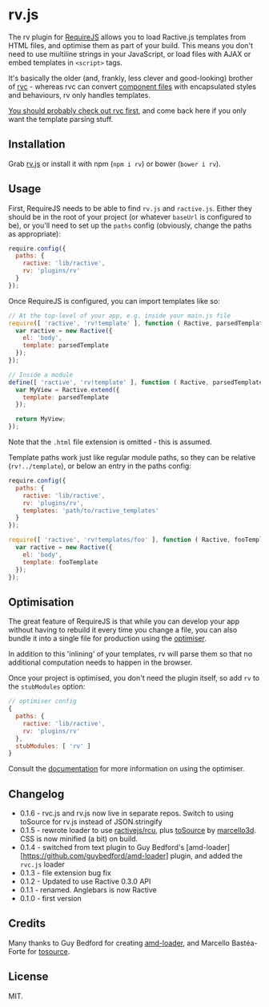 # rv.js

The rv plugin for [RequireJS](requirejs.org) allows you to load Ractive.js templates from HTML files, and optimise them as part of your build. This means you don't need to use multiline strings in your JavaScript, or load files with AJAX or embed templates in `<script>` tags.

It's basically the older (and, frankly, less clever and good-looking) brother of [rvc](https://github.com/ractivejs/rvc) - whereas rvc can convert [component files](https://github.com/ractivejs/component-spec) with encapsulated styles and behaviours, rv only handles templates.

[You should probably check out rvc first](https://github.com/ractivejs/rvc), and come back here if you only want the template parsing stuff.


## Installation

Grab [rv.js](https://raw.githubusercontent.com/ractivejs/rv/master/rv.js) or install it with npm (`npm i rv`) or bower (`bower i rv`).


## Usage

First, RequireJS needs to be able to find `rv.js` and `ractive.js`. Either they should be in the root of your project (or whatever `baseUrl` is configured to be), or you'll need to set up the `paths` config (obviously, change the paths as appropriate):

```js
require.config({
  paths: {
    ractive: 'lib/ractive',
    rv: 'plugins/rv'
  }
});
```

Once RequireJS is configured, you can import templates like so:

```js
// At the top-level of your app, e.g. inside your main.js file
require([ 'ractive', 'rv!template' ], function ( Ractive, parsedTemplate ) {
  var ractive = new Ractive({
    el: 'body',
    template: parsedTemplate
  });
});

// Inside a module
define([ 'ractive', 'rv!template' ], function ( Ractive, parsedTemplate ) {
  var MyView = Ractive.extend({
    template: parsedTemplate
  });

  return MyView;
});
```

Note that the `.html` file extension is omitted - this is assumed.

Template paths work just like regular module paths, so they can be relative (`rv!../template`), or below an entry in the paths config:

```js
require.config({
  paths: {
    ractive: 'lib/ractive',
    rv: 'plugins/rv',
    templates: 'path/to/ractive_templates'
  }
});

require([ 'ractive', 'rv!templates/foo' ], function ( Ractive, fooTemplate ) {
  var ractive = new Ractive({
    el: 'body',
    template: fooTemplate
  });
});
```


## Optimisation

The great feature of RequireJS is that while you can develop your app without having to rebuild it every time you change a file, you can also bundle it into a single file for production using the [optimiser](http://requirejs.org/docs/optimization.html).

In addition to this 'inlining' of your templates, rv will parse them so that no additional computation needs to happen in the browser.

Once your project is optimised, you don't need the plugin itself, so add `rv` to the `stubModules` option:

```js
// optimiser config
{
  paths: {
    ractive: 'lib/ractive',
    rv: 'plugins/rv'
  },
  stubModules: [ 'rv' ]
}
```

Consult the [documentation](http://requirejs.org/docs/optimization.html) for more information on using the optimiser.


## Changelog

* 0.1.6 - rvc.js and rv.js now live in separate repos. Switch to using toSource for rv.js instead of JSON.stringify
* 0.1.5 - rewrote loader to use [ractivejs/rcu](https://github.com/ractivejs/rcu), plus [toSource](https://github.com/marcello3d/node-tosource) by [marcello3d](https://github.com/marcello3d). CSS is now minified (a bit) on build.
* 0.1.4 - switched from text plugin to Guy Bedford's [amd-loader][https://github.com/guybedford/amd-loader] plugin, and added the `rvc.js` loader
* 0.1.3 - file extension bug fix
* 0.1.2 - Updated to use Ractive 0.3.0 API
* 0.1.1 - renamed. Anglebars is now Ractive
* 0.1.0 - first version


## Credits

Many thanks to Guy Bedford for creating [amd-loader](https://github.com/guybedford/amd-loader), and Marcello Bastéa-Forte for [tosource](https://github.com/marcello3d/node-tosource).


## License

MIT.
